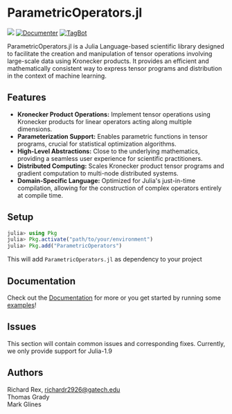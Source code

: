 # ParametricOperators.jl

[![][license-img]][license-status]
[![Documenter](https://github.com/slimgroup/ParametricOperators.jl/actions/workflows/Documenter.yml/badge.svg)](https://github.com/slimgroup/ParametricOperators.jl/actions/workflows/Documenter.yml)
[![TagBot](https://github.com/slimgroup/ParametricOperators.jl/actions/workflows/TagBot.yml/badge.svg)](https://github.com/slimgroup/ParametricOperators.jl/actions/workflows/TagBot.yml)

<!-- [![][zenodo-img]][zenodo-status] -->

ParametricOperators.jl is a Julia Language-based scientific library designed to facilitate the creation and manipulation of tensor operations involving large-scale data using Kronecker products. It provides an efficient and mathematically consistent way to express tensor programs and distribution in the context of machine learning.

## Features
- <b>Kronecker Product Operations:</b> Implement tensor operations using Kronecker products for linear operators acting along multiple dimensions.
- <b>Parameterization Support:</b> Enables parametric functions in tensor programs, crucial for statistical optimization algorithms.
- <b>High-Level Abstractions:</b> Close to the underlying mathematics, providing a seamless user experience for scientific practitioners.
- <b>Distributed Computing:</b> Scales Kronecker product tensor programs and gradient computation to multi-node distributed systems.
- <b>Domain-Specific Language:</b> Optimized for Julia's just-in-time compilation, allowing for the construction of complex operators entirely at compile time.

## Setup

   ```julia
   julia> using Pkg
   julia> Pkg.activate("path/to/your/environment")
   julia> Pkg.add("ParametricOperators")
   ```

This will add `ParametricOperators.jl` as dependency to your project

## Documentation

Check out the [Documentation](https://slimgroup.github.io/ParametricOperators.jl) for more or you get started by running some [examples](https://github.com/turquoisedragon2926/ParametricOperators-Examples)!

## Issues

This section will contain common issues and corresponding fixes. Currently, we only provide support for Julia-1.9

## Authors

Richard Rex, [richardr2926@gatech.edu](mailto:richardr2926@gatech.edu) <br/>
Thomas Grady <br/>
Mark Glines <br/>

[license-status]:LICENSE
<!-- [zenodo-status]:https://doi.org/10.5281/zenodo.6799258 -->
[license-img]:http://img.shields.io/badge/license-MIT-brightgreen.svg?style=flat?style=plastic
<!-- [zenodo-img]:https://zenodo.org/badge/DOI/10.5281/zenodo.3878711.svg?style=plastic -->
